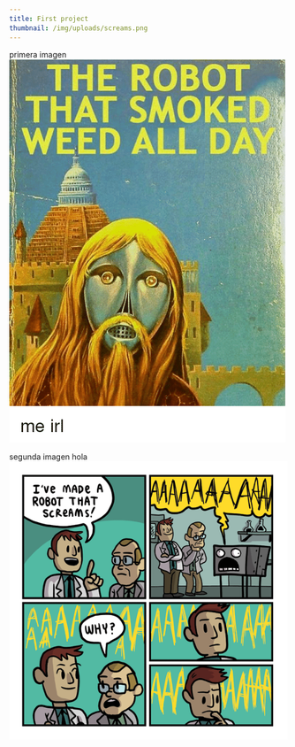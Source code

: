 ```yaml
---
title: First project
thumbnail: /img/uploads/screams.png
---
```

primera imagen
![robot weed](/img/uploads/robotweed.png)

segunda imagen
hola
![gritando](/img/uploads/screams.png)
